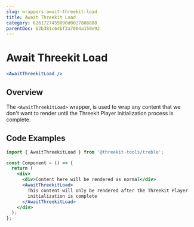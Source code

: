```yaml
---
slug: wrappers-await-threekit-load
title: Await Threekit Load
category: 6261727455090d002780b880
parentDoc: 62b381c64bf3a7004a150e92
---
```


# Await Threekit Load

```jsx
<AwaitThreekitLoad />
```

## Overview

The `<AwaitThreekitLoad>` wrapper, is used to wrap any content that we don't want to render until the Threekit Player initialization process is complete.

## Code Examples

```jsx
import { AwaitThreekitLoad } from '@threekit-tools/treble';

const Component = () => {
  return (
    <div>
      <div>Content here will be rendered as normal</div>
      <AwaitThreekitLoad>
        This content will only be rendered after the Threekit Player
        initialization is complete
      </AwaitThreekitLoad>
    </div>
  );
};
```
